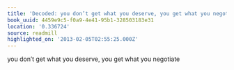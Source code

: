 ```yaml
---
title: 'Decoded: you don’t get what you deserve, you get what you negotiate'
book_uuid: 4459e9c5-f0a9-4e41-95b1-328503183e31
location: '0.336724'
source: readmill
highlighted_on: '2013-02-05T02:55:25.000Z'
---
```


you don’t get what you deserve, you get what you negotiate